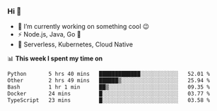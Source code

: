 ### Hi 👋

<!--
**nodejh/nodejh** is a ✨ _special_ ✨ repository because its `README.md` (this file) appears on your GitHub profile.

Here are some ideas to get you started:

- 🔭 I’m currently working on ...
- 🌱 I’m currently learning ...
- 👯 I’m looking to collaborate on ...
- 🤔 I’m looking for help with ...
- 💬 Ask me about ...
- 📫 How to reach me: ...
- 😄 Pronouns: ...
- ⚡ Fun fact: ...
-->

- 🔭 I’m currently working on something cool :wink:
- ⚡ Node.js, Java, Go :thought_balloon:
- 🤖 Serverless, Kubernetes, Cloud Native

📊 **This week I spent my time on**

<!--START_SECTION:waka-->

```txt
Python       5 hrs 40 mins   █████████████░░░░░░░░░░░░   52.01 %
Other        2 hrs 49 mins   ██████▒░░░░░░░░░░░░░░░░░░   25.94 %
Bash         1 hr 1 min      ██▒░░░░░░░░░░░░░░░░░░░░░░   09.35 %
Docker       24 mins         █░░░░░░░░░░░░░░░░░░░░░░░░   03.77 %
TypeScript   23 mins         █░░░░░░░░░░░░░░░░░░░░░░░░   03.58 %
```

<!--END_SECTION:waka-->


<!--
:traffic_light: **Visitors**

![visitors](https://visitor-badge.glitch.me/badge?page_id=nodejh.nodejh)
-->
